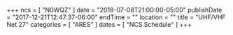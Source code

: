 +++
ncs = [ "N0WQZ" ]
date = "2018-07-08T21:00:00-05:00"
publishDate = "2017-12-21T12:47:37-06:00"
endTime = ""
location = ""
title = "UHF/VHF Net 27"
categories = [ "ARES" ]
dates = [ "NCS Schedule" ]
+++
